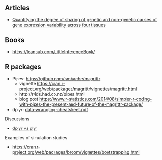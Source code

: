 
## Articles

* [Quantifying the degree of sharing of genetic and non-genetic causes of gene expression variability across four tissues](https://scholar.google.es/citations?view_op=view_citation&hl=en&user=k3u2610AAAAJ&sortby=pubdate&citation_for_view=k3u2610AAAAJ:yD5IFk8b50cC)

## Books

* https://leanpub.com/LittleInferenceBook/

## R packages

* Pipes: https://github.com/smbache/magrittr
    * vignette https://cran.r-project.org/web/packages/magrittr/vignettes/magrittr.html
    * http://r4ds.had.co.nz/pipes.html
    * blog post https://www.r-statistics.com/2014/08/simpler-r-coding-with-pipes-the-present-and-future-of-the-magrittr-package/
* dplyr: [data-wrangling-cheatsheet.pdf](https://www.rstudio.com/wp-content/uploads/2015/02/data-wrangling-cheatsheet.pdf)

Discussions

* [dplyr vs plyr](https://www.reddit.com/r/rstats/comments/42j0u5/do_you_use_the_dplyrmagrittrtidyr_pipeline_how/)

Examples of simulation studies

* https://cran.r-project.org/web/packages/broom/vignettes/bootstrapping.html
